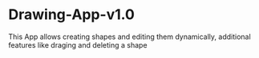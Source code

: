 # Drawing-App-v1.0
This App allows creating shapes and editing them dynamically, additional features like draging and deleting a shape
